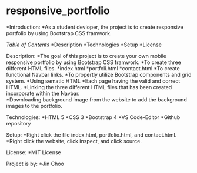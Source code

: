 # responsive_portfolio
*Introduction:
    *As a student devloper, the project is to create responsive portfolio by using Bootstrap CSS framwork.

*Table of Contents*
    *Description
    *Technologies
    *Setup
    *License

Description:
    *The goal of this project is to create your own mobile responsive portfolio by using Bootstrap CSS framwork.
    *To create three different HTML files.
        *index.html
        *portfoli.html
        *contact.html
    *To create functional Navbar links.
    *To propertly utilize Bootstrap components and grid system.
    *Using sematic HTML
    *Each page having the valid and correct HTML.
    *Linking the three different HTML files that has been created incorporate within the Navbar.  
    *Downloading background image from the website to add the background images to the portfolio.   
    
Technologies:
    *HTML 5
    *CSS 3
    *Bootstrap 4
    *VS Code-Editor
    *Github repository

Setup:
    *Right click the file index.html, portfolio.html, and contact.html.
    *Right click the website, click inspect, and click source.

License:
    *MIT License

Project is by:
    *Jin Choo


